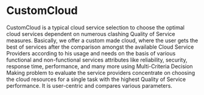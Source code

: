 # CustomCloud
CustomCloud is a typical cloud service selection to choose the optimal cloud services dependent on numerous clashing Quality of Service measures. Basically, we offer a custom made cloud, where the user gets the best of services after the comparison amongst the available Cloud Service Providers according to his usage and needs on the basis of various functional and non-functional services attributes like reliability, security, response time, performance, and many more using Multi-Criteria Decision Making problem to evaluate the service providers concentrate on choosing the cloud resources for a single task with the highest Quality of Service performance. It is user-centric and compares various parameters.
